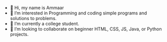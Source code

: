 - 👋 Hi, my name is Ammaar
- 👀 I’m interested in Programming and coding simple programs and solutions to problems.
- 🌱 I’m currently a college student.
- 💞️ I’m looking to collaborate on beginner HTML, CSS, JS, Java, or Python projects.

